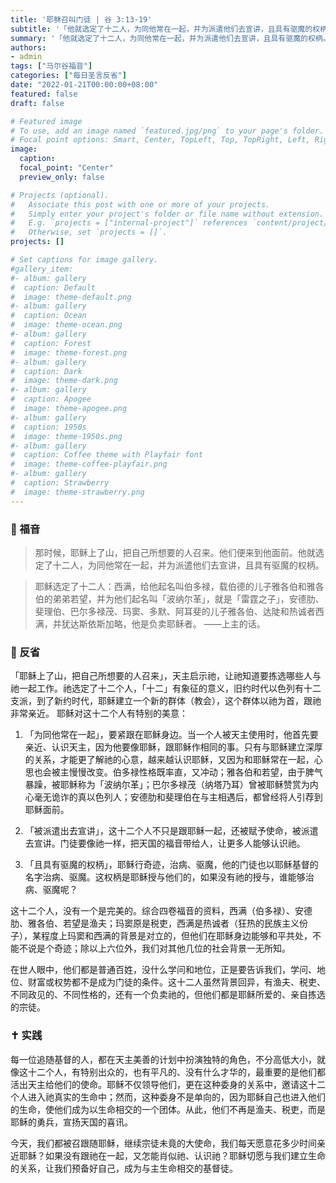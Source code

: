 ```yaml
---
title: '耶稣召叫门徒 | 谷 3:13-19'
subtitle: '「他就选定了十二人，为同他常在一起，并为派遣他们去宣讲，且具有驱魔的权柄。」（谷3:14-15）'
summary: '「他就选定了十二人，为同他常在一起，并为派遣他们去宣讲，且具有驱魔的权柄。」（谷3:14-15）'
authors:
- admin
tags: ["马尔谷福音"]
categories: ["每日圣言反省"]
date: "2022-01-21T00:00:00+08:00"
featured: false
draft: false

# Featured image
# To use, add an image named `featured.jpg/png` to your page's folder.
# Focal point options: Smart, Center, TopLeft, Top, TopRight, Left, Right, BottomLeft, Bottom, BottomRight
image:
  caption:
  focal_point: "Center"
  preview_only: false

# Projects (optional).
#   Associate this post with one or more of your projects.
#   Simply enter your project's folder or file name without extension.
#   E.g. `projects = ["internal-project"]` references `content/project/deep-learning/index.md`.
#   Otherwise, set `projects = []`.
projects: []

# Set captions for image gallery.
#gallery_item:
#- album: gallery
#  caption: Default
#  image: theme-default.png
#- album: gallery
#  caption: Ocean
#  image: theme-ocean.png
#- album: gallery
#  caption: Forest
#  image: theme-forest.png
#- album: gallery
#  caption: Dark
#  image: theme-dark.png
#- album: gallery
#  caption: Apogee
#  image: theme-apogee.png
#- album: gallery
#  caption: 1950s
#  image: theme-1950s.png
#- album: gallery
#  caption: Coffee theme with Playfair font
#  image: theme-coffee-playfair.png
#- album: gallery
#  caption: Strawberry
#  image: theme-strawberry.png
---
```


### :love_letter: 福音
> 那时候，耶稣上了山，把自己所想要的人召来。他们便来到他面前。他就选定了十二人，为同他常在一起，并为派遣他们去宣讲，且具有驱魔的权柄。

> 耶稣选定了十二人：西满，给他起名叫伯多禄，载伯德的儿子雅各伯和雅各伯的弟弟若望，并为他们起名叫「波纳尔革」，就是「雷霆之子」，安德肋、斐理伯、巴尔多禄茂、玛窦、多默、阿耳斐的儿子雅各伯、达陡和热诚者西满，并犹达斯依斯加略，他是负卖耶稣者。 ——上主的话。

### :speech_balloon: 反省
「耶稣上了山，把自己所想要的人召来」，天主启示祂，让祂知道要拣选哪些人与祂一起工作。祂选定了十二个人，「十二」有象征的意义，旧约时代以色列有十二支派，到了新约时代，耶稣建立一个新的群体（教会），这个群体以祂为首，跟祂非常亲近。
耶稣对这十二个人有特别的美意：
1. 「为同他常在一起」，要紧跟在耶稣身边。当一个人被天主使用时，他首先要亲近、认识天主，因为他要像耶稣，跟耶稣作相同的事。只有与耶稣建立深厚的关系，才能更了解祂的心意，越来越认识耶稣，又因为和耶稣常在一起，心思也会被主慢慢改变。伯多禄性格既率直，又冲动；雅各伯和若望，由于脾气暴躁，被耶稣称为「波纳尔革」；巴尔多禄茂（纳塔乃耳）曾被耶稣赞赏为内心毫无诡诈的真以色列人；安德肋和斐理伯在与主相遇后，都曾经将人引荐到耶稣面前。

2. 「被派遣出去宣讲」，这十二个人不只是跟耶稣一起，还被赋予使命，被派遣去宣讲。门徒要像祂一样，把天国的福音带给人，让更多人能够认识祂。

3. 「且具有驱魔的权柄」，耶稣行奇迹，治病、驱魔，他的门徒也以耶稣基督的名字治病、驱魔。这权柄是耶稣授与他们的，如果没有祂的授与，谁能够治病、驱魔呢？

这十二个人，没有一个是完美的。综合四卷福音的资料，西满（伯多禄）、安德肋、雅各伯、若望是渔夫；玛窦原是税吏，西满是热诚者（狂热的民族主义份子），某程度上玛窦和西满的背景是对立的，但他们在耶稣身边能够和平共处，不能不说是个奇迹；除以上六位外，我们对其他几位的社会背景一无所知。

在世人眼中，他们都是普通百姓，没什么学问和地位，正是要告诉我们，学问、地位、财富或权势都不是成为门徒的条件。这十二人虽然背景回异，有渔夫、税吏、不同政见的、不同性格的，还有一个负卖祂的，但他们都是耶稣所爱的、亲自拣选的宗徒。

### :latin_cross: 实践
每一位追随基督的人，都在天主美善的计划中扮演独特的角色，不分高低大小，就像这十二个人，有特别出众的，也有平凡的、没有什么才华的，最重要的是他们都活出天主给他们的使命。耶稣不仅领导他们，更在这种委身的关系中，邀请这十二个人进入祂真实的生命中；然而，这种委身不是单向的，因为耶稣自己也进入他们的生命，使他们成为以生命相交的一个团体。从此，他们不再是渔夫、税吏，而是耶稣的勇兵，宣扬天国的喜讯。

今天，我们都被召跟随耶稣，继续宗徒未竟的大使命，我们每天愿意花多少时间亲近耶稣？如果没有跟祂在一起，又怎能肖似祂、认识祂？耶稣切愿与我们建立生命的关系，让我们预备好自己，成为与主生命相交的基督徒。
